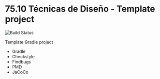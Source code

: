# 75.10 Técnicas de Diseño - Template project
 ![Build Status](https://travis-ci.org/matikamien/Tp0.svg?branch=master)

Template Gradle project

* Gradle
* Checkstyle
* Findbugs
* PMD
* JaCoCo

